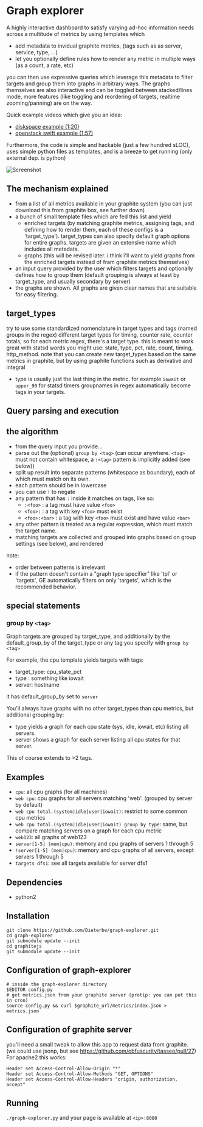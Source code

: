 # Graph explorer

A highly interactive dashboard to satisfy varying ad-hoc information needs across a multitude of metrics by using templates which

* add metadata to invidual graphite metrics, (tags such as as server, service, type, ...)
* let you optionally define rules how to render any metric in multiple ways (as a count, a rate, etc)

you can then use expressive queries which leverage this metadata to filter targets and group them into graphs in arbitrary ways.
The graphs themselves are also interactive and can be toggled between stacked/lines mode, more features (like toggling and reordering of targets, realtime zooming/panning) are on the way.

Quick example videos which give you an idea:

* [diskspace example (1:20)](https://vimeo.com/54906914)
* [openstack swift example (1:57)](https://vimeo.com/54912886)

Furthermore, the code is simple and hackable (just a few hundred sLOC), uses simple python files as templates, and is a breeze to get running (only external dep. is python)

![Screenshot](https://raw.github.com/Dieterbe/graph-explorer/master/screenshot.png)

## The mechanism explained

* from a list of all metrics available in your graphite system (you can just download this from graphite box, see further down)
* a bunch of small template files which are fed this list and yield
  * enriched targets (by matching graphite metrics, assigning tags, and defining how to render them, each of these configs is a 'target_type'). target_types can also specify default graph options for entire graphs.
    targets are given an extensive name which includes all metadata.
  * graphs (this will be revised later. i think i'll want to yield graphs from the enriched targets instead of fram graphite metrics themselves)
* an input query provided by the user which filters targets and optionally defines how to group them (default grouping is always at least by target_type, and usually secondary by server)
* the graphs are shown.  All graphs are given clear names that are suitable for easy filtering.

## target_types

try to use some standardized nomenclature in target types and tags (named groups in the regex)
different target types for timing, counter rate, counter totals;
so for each metric regex, there's a target type. this is meant to work great with statsd
words you might use: state, type, pct, rate, count, timing, http_method.
note that you can create new target_types based on the same metrics in graphite, but by using
graphite functions such as derivative and integral

* type is usually just the last thing in the metric. for example `iowait` or `upper_90` for statsd timers
groupnames in regex automatically become tags in your targets.

## Query parsing and execution

## the algorithm

* from the query input you provide...
* parse out the (optional) `group by <tag>` (can occur anywhere. `<tag>` must not contain whitespace, a `:<tag>` pattern is implicitly added (see below))
* split up result into separate patterns (whitespace as boundary), each of which must match on its own.
* each pattern should be in lowercase
* you can use `!` to negate
* any pattern that has `:` inside it matches on tags, like so:
  * `:<foo>`      : a tag must have value `<foo>`
  * `<foo>:`      : a tag with key `<foo>` must exist
  * `<foo>:<bar>` : a tag with key `<foo>` must exist and have value `<bar>`
* any other pattern is treated as a regular expression, which must match the target name.
* matching targets are collected and grouped into graphs based on group settings (see below), and rendered

note:

* order between patterns is irrelevant
* if the pattern doesn't contain a "graph type specifier" like 'tpl' or 'targets', GE automatically filters on only 'targets', which is the recommended behavior.

## special statements

### group by `<tag>`

Graph targets are grouped by target_type, and additionally by the default_group_by of the target_type or any tag you specify with `group by <tag>`

For example, the cpu template yields targets with tags:

* target_type: cpu_state_pct
* type : something like iowait
* server: hostname

it has default_group_by set to `server`

You'll always have graphs with no other target_types than cpu metrics,
but additional grouping by:

* type yields a graph for each cpu state (sys, idle, iowait, etc) listing all servers.
* server shows a graph for each server listing all cpu states for that server.

This of course extends to >2 tags.

## Examples

* `cpu`: all cpu graphs (for all machines)
* `web cpu`: cpu graphs for all servers matching 'web'. (grouped by server by default)
* `web cpu total.(system|idle|user|iowait)`: restrict to some common cpu metrics
* `web cpu total.(system|idle|user|iowait) group by type`: same, but compare matching servers on a graph for each cpu metric
* `web123`: all graphs of web123
* `server[1-5] (mem|cpu)`: memory and cpu graphs of servers 1 through 5
* `!server[1-5] (mem|cpu)`: memory and cpu graphs of all servers, except servers 1 through 5
* `targets dfs1`: see all targets available for server dfs1

## Dependencies

* python2

## Installation

```
git clone https://github.com/Dieterbe/graph-explorer.git
cd graph-explorer
git submodule update --init
cd graphitejs
git submodule update --init
```

## Configuration of graph-explorer

```
# inside the graph-explorer directory
$EDITOR config.py
# get metrics.json from your graphite server (protip: you can put this in cron)
source config.py && curl $graphite_url/metrics/index.json > metrics.json
```

## Configuration of graphite server

you'll need a small tweak to allow this app to request data from graphite. (we could use jsonp, but see https://github.com/obfuscurity/tasseo/pull/27)
For apache2 this works:

    Header set Access-Control-Allow-Origin "*"
    Header set Access-Control-Allow-Methods "GET, OPTIONS"
    Header set Access-Control-Allow-Headers "origin, authorization, accept"

## Running

`./graph-explorer.py` and your page is available at `<ip>:8080`

